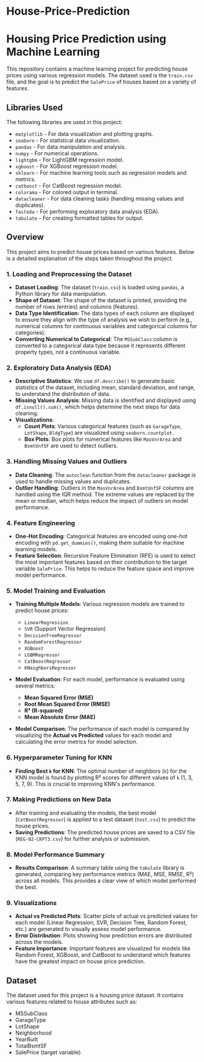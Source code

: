 # House-Price-Prediction

# Housing Price Prediction using Machine Learning

This repository contains a machine learning project for predicting house prices using various regression models. The dataset used is the `train.csv` file, and the goal is to predict the `SalePrice` of houses based on a variety of features.

## Libraries Used

The following libraries are used in this project:

- `matplotlib` - For data visualization and plotting graphs.
- `seaborn` - For statistical data visualization.
- `pandas` - For data manipulation and analysis.
- `numpy` - For numerical operations.
- `lightgbm` - For LightGBM regression model.
- `xgboost` - For XGBoost regression model.
- `sklearn` - For machine learning tools such as regression models and metrics.
- `catboost` - For CatBoost regression model.
- `colorama` - For colored output in terminal.
- `datacleaner` - For data cleaning tasks (handling missing values and duplicates).
- `fasteda` - For performing exploratory data analysis (EDA).
- `tabulate` - For creating formatted tables for output.

## Overview

This project aims to predict house prices based on various features. Below is a detailed explanation of the steps taken throughout the project.

### 1. **Loading and Preprocessing the Dataset**
- **Dataset Loading**: The dataset (`train.csv`) is loaded using `pandas`, a Python library for data manipulation.
- **Shape of Dataset**: The shape of the dataset is printed, providing the number of rows (entries) and columns (features).
- **Data Type Identification**: The data types of each column are displayed to ensure they align with the type of analysis we wish to perform (e.g., numerical columns for continuous variables and categorical columns for categories).
- **Converting Numerical to Categorical**: The `MSSubClass` column is converted to a categorical data type because it represents different property types, not a continuous variable.

### 2. **Exploratory Data Analysis (EDA)**
- **Descriptive Statistics**: We use `df.describe()` to generate basic statistics of the dataset, including mean, standard deviation, and range, to understand the distribution of data.
- **Missing Values Analysis**: Missing data is identified and displayed using `df.isnull().sum()`, which helps determine the next steps for data cleaning.
- **Visualizations**:
  - **Count Plots**: Various categorical features (such as `GarageType`, `LotShape`, `BldgType`) are visualized using `seaborn.countplot`.
  - **Box Plots**: Box plots for numerical features like `MasVnrArea` and `BsmtUnfSF` are used to detect outliers.
  
### 3. **Handling Missing Values and Outliers**
- **Data Cleaning**: The `autoclean` function from the `datacleaner` package is used to handle missing values and duplicates.
- **Outlier Handling**: Outliers in the `MasVnrArea` and `BsmtUnfSF` columns are handled using the IQR method. The extreme values are replaced by the mean or median, which helps reduce the impact of outliers on model performance.

### 4. **Feature Engineering**
- **One-Hot Encoding**: Categorical features are encoded using one-hot encoding with `pd.get_dummies()`, making them suitable for machine learning models.
- **Feature Selection**: Recursive Feature Elimination (RFE) is used to select the most important features based on their contribution to the target variable `SalePrice`. This helps to reduce the feature space and improve model performance.

### 5. **Model Training and Evaluation**
- **Training Multiple Models**: Various regression models are trained to predict house prices:
  - `LinearRegression`
  - `SVR` (Support Vector Regression)
  - `DecisionTreeRegressor`
  - `RandomForestRegressor`
  - `XGBoost`
  - `LGBMRegressor`
  - `CatBoostRegressor`
  - `KNeighborsRegressor`
  
- **Model Evaluation**: For each model, performance is evaluated using several metrics:
  - **Mean Squared Error (MSE)**
  - **Root Mean Squared Error (RMSE)**
  - **R² (R-squared)**
  - **Mean Absolute Error (MAE)**

- **Model Comparison**: The performance of each model is compared by visualizing the **Actual vs Predicted** values for each model and calculating the error metrics for model selection.

### 6. **Hyperparameter Tuning for KNN**
- **Finding Best `k` for KNN**: The optimal number of neighbors (`k`) for the KNN model is found by plotting R² scores for different values of `k` (1, 3, 5, 7, 9). This is crucial to improving KNN's performance.

### 7. **Making Predictions on New Data**
- After training and evaluating the models, the best model (`CatBoostRegressor`) is applied to a test dataset (`test.csv`) to predict the house prices.
- **Saving Predictions**: The predicted house prices are saved to a CSV file (`REG-02-CKPT3.csv`) for further analysis or submission.

### 8. **Model Performance Summary**
- **Results Comparison**: A summary table using the `tabulate` library is generated, comparing key performance metrics (MAE, MSE, RMSE, R²) across all models. This provides a clear view of which model performed the best.

### 9. **Visualizations**
- **Actual vs Predicted Plots**: Scatter plots of actual vs predicted values for each model (Linear Regression, SVR, Decision Tree, Random Forest, etc.) are generated to visually assess model performance.
- **Error Distribution**: Plots showing how prediction errors are distributed across the models.
- **Feature Importance**: Important features are visualized for models like Random Forest, XGBoost, and CatBoost to understand which features have the greatest impact on house price prediction.

## Dataset

The dataset used for this project is a housing price dataset. It contains various features related to house attributes such as:
- MSSubClass
- GarageType
- LotShape
- Neighborhood
- YearBuilt
- TotalBsmtSF
- SalePrice (target variable)


